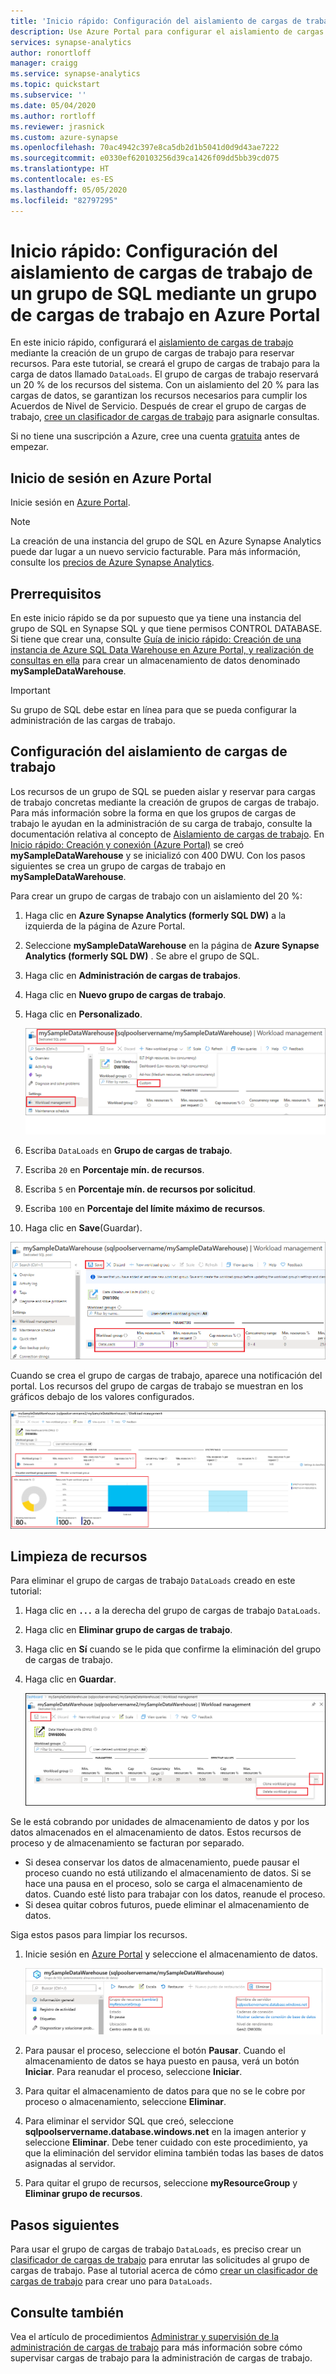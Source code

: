 ```yaml
---
title: 'Inicio rápido: Configuración del aislamiento de cargas de trabajo: Azure Portal'
description: Use Azure Portal para configurar el aislamiento de cargas de trabajo.
services: synapse-analytics
author: ronortloff
manager: craigg
ms.service: synapse-analytics
ms.topic: quickstart
ms.subservice: ''
ms.date: 05/04/2020
ms.author: rortloff
ms.reviewer: jrasnick
ms.custom: azure-synapse
ms.openlocfilehash: 70ac4942c397e8ca5db2d1b5041d0d9d43ae7222
ms.sourcegitcommit: e0330ef620103256d39ca1426f09dd5bb39cd075
ms.translationtype: HT
ms.contentlocale: es-ES
ms.lasthandoff: 05/05/2020
ms.locfileid: "82797295"
---
```

# <a name="quickstart-configure-synapse-sql-pool-workload-isolation-using-a-workload-group-in-the-azure-portal"></a>Inicio rápido: Configuración del aislamiento de cargas de trabajo de un grupo de SQL mediante un grupo de cargas de trabajo en Azure Portal

En este inicio rápido, configurará el [aislamiento de cargas de trabajo ](sql-data-warehouse-workload-isolation.md) mediante la creación de un grupo de cargas de trabajo para reservar recursos.  Para este tutorial, se creará el grupo de cargas de trabajo para la carga de datos llamado `DataLoads`. El grupo de cargas de trabajo reservará un 20 % de los recursos del sistema.  Con un aislamiento del 20 % para las cargas de datos, se garantizan los recursos necesarios para cumplir los Acuerdos de Nivel de Servicio.  Después de crear el grupo de cargas de trabajo, [cree un clasificador de cargas de trabajo](quickstart-create-a-workload-classifier-portal.md) para asignarle consultas.


Si no tiene una suscripción a Azure, cree una cuenta [gratuita](https://azure.microsoft.com/free/) antes de empezar.


## <a name="sign-in-to-the-azure-portal"></a>Inicio de sesión en Azure Portal

Inicie sesión en [Azure Portal](https://portal.azure.com/).

> [!NOTE]
> La creación de una instancia del grupo de SQL en Azure Synapse Analytics puede dar lugar a un nuevo servicio facturable.  Para más información, consulte los [precios de Azure Synapse Analytics](https://azure.microsoft.com/pricing/details/sql-data-warehouse/).

## <a name="prerequisites"></a>Prerrequisitos

En este inicio rápido se da por supuesto que ya tiene una instancia del grupo de SQL en Synapse SQL y que tiene permisos CONTROL DATABASE. Si tiene que crear una, consulte [Guía de inicio rápido: Creación de una instancia de Azure SQL Data Warehouse en Azure Portal, y realización de consultas en ella](create-data-warehouse-portal.md) para crear un almacenamiento de datos denominado **mySampleDataWarehouse**.

>[!IMPORTANT] 
>Su grupo de SQL debe estar en línea para que se pueda configurar la administración de las cargas de trabajo. 

## <a name="configure-workload-isolation"></a>Configuración del aislamiento de cargas de trabajo
Los recursos de un grupo de SQL se pueden aislar y reservar para cargas de trabajo concretas mediante la creación de grupos de cargas de trabajo.  Para más información sobre la forma en que los grupos de cargas de trabajo le ayudan en la administración de su carga de trabajo, consulte la documentación relativa al concepto de [Aislamiento de cargas de trabajo](sql-data-warehouse-workload-isolation.md).  En [Inicio rápido: Creación y conexión (Azure Portal)](create-data-warehouse-portal.md) se creó **mySampleDataWarehouse** y se inicializó con 400 DWU. Con los pasos siguientes se crea un grupo de cargas de trabajo en **mySampleDataWarehouse**.

Para crear un grupo de cargas de trabajo con un aislamiento del 20 %:
1.  Haga clic en **Azure Synapse Analytics (formerly SQL DW)** a la izquierda de la página de Azure Portal.
2.  Seleccione **mySampleDataWarehouse** en la página de **Azure Synapse Analytics (formerly SQL DW)** . Se abre el grupo de SQL.
3.  Haga clic en **Administración de cargas de trabajos**.
4.  Haga clic en **Nuevo grupo de cargas de trabajo**.
5.  Haga clic en **Personalizado**.

    ![Clic en Personalizado](./media/quickstart-configure-workload-isolation-portal/create-wg.png)

6.  Escriba `DataLoads` en **Grupo de cargas de trabajo**.
7.  Escriba `20` en **Porcentaje mín. de recursos**.
8.  Escriba `5` en **Porcentaje mín. de recursos por solicitud**.
9.  Escriba `100` en **Porcentaje del límite máximo de recursos**.
10.   Haga clic en **Save**(Guardar).

   ![Haga clic en Guardar](./media/quickstart-configure-workload-isolation-portal/configure-wg.png)

Cuando se crea el grupo de cargas de trabajo, aparece una notificación del portal.  Los recursos del grupo de cargas de trabajo se muestran en los gráficos debajo de los valores configurados.

   ![Hacer clic en Final](./media/quickstart-configure-workload-isolation-portal/display-wg.png)

## <a name="clean-up-resources"></a>Limpieza de recursos

Para eliminar el grupo de cargas de trabajo `DataLoads` creado en este tutorial:
1. Haga clic en **`...`** a la derecha del grupo de cargas de trabajo `DataLoads`.
2. Haga clic en **Eliminar grupo de cargas de trabajo**.
3. Haga clic en **Sí** cuando se le pida que confirme la eliminación del grupo de cargas de trabajo.
4. Haga clic en **Guardar**.

   ![Hacer clic en Eliminar](./media/quickstart-configure-workload-isolation-portal/delete-wg.png)



Se le está cobrando por unidades de almacenamiento de datos y por los datos almacenados en el almacenamiento de datos. Estos recursos de proceso y de almacenamiento se facturan por separado.

- Si desea conservar los datos de almacenamiento, puede pausar el proceso cuando no está utilizando el almacenamiento de datos. Si se hace una pausa en el proceso, solo se carga el almacenamiento de datos. Cuando esté listo para trabajar con los datos, reanude el proceso.
- Si desea quitar cobros futuros, puede eliminar el almacenamiento de datos.

Siga estos pasos para limpiar los recursos.

1. Inicie sesión en [Azure Portal](https://portal.azure.com) y seleccione el almacenamiento de datos.

    ![Limpieza de recursos](./media/load-data-from-azure-blob-storage-using-polybase/clean-up-resources.png)

2. Para pausar el proceso, seleccione el botón **Pausar**. Cuando el almacenamiento de datos se haya puesto en pausa, verá un botón **Iniciar**.  Para reanudar el proceso, seleccione **Iniciar**.

3. Para quitar el almacenamiento de datos para que no se le cobre por proceso o almacenamiento, seleccione **Eliminar**.

4. Para eliminar el servidor SQL que creó, seleccione **sqlpoolservername.database.windows.net** en la imagen anterior y seleccione **Eliminar**.  Debe tener cuidado con este procedimiento, ya que la eliminación del servidor elimina también todas las bases de datos asignadas al servidor.

5. Para quitar el grupo de recursos, seleccione **myResourceGroup** y **Eliminar grupo de recursos**.

## <a name="next-steps"></a>Pasos siguientes

Para usar el grupo de cargas de trabajo `DataLoads`, es preciso crear un [clasificador de cargas de trabajo](/sql/t-sql/statements/create-workload-classifier-transact-sql?toc=/azure/synapse-analytics/sql-data-warehouse/toc.json&bc=/azure/synapse-analytics/sql-data-warehouse/breadcrumb/toc.json&view=azure-sqldw-latest) para enrutar las solicitudes al grupo de cargas de trabajo.  Pase al tutorial acerca de cómo [crear un clasificador de cargas de trabajo](quickstart-create-a-workload-classifier-portal.md) para crear uno para `DataLoads`.

## <a name="see-also"></a>Consulte también
Vea el artículo de procedimientos [Administrar y supervisión de la administración de cargas de trabajo](sql-data-warehouse-how-to-manage-and-monitor-workload-importance.md) para más información sobre cómo supervisar cargas de trabajo para la administración de cargas de trabajo.

